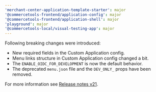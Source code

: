 ```yaml
---
'merchant-center-application-template-starter': major
'@commercetools-frontend/application-config': major
'@commercetools-frontend/application-shell': major
'playground': major
'@commercetools-local/visual-testing-app': major
---
```


Following breaking changes were introduced:

- New required fields in the Custom Application config.
- Menu links structure in Custom Application config changed a bit.
- The `ENABLE_OIDC_FOR_DEVELOPMENT` is now the default behavior.
- The deprecated `menu.json` file and the `DEV_ONLY_` props have been removed.

For more information see [Release notes v21](https://docs.commercetools.com/custom-applications/releases/2022-01-15-custom-applications-v21).
